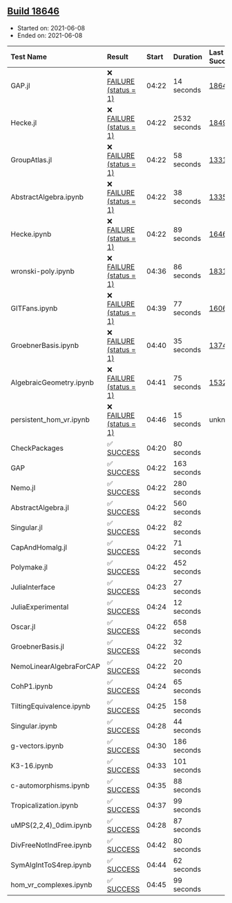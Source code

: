 ## [Build 18646](https://oscarci.mathematik.uni-kl.de/job/oscar/18646/)

* Started on: 2021-06-08
* Ended on: 2021-06-08

| Test Name    | Result | Start | Duration | Last Success | First Failure |
|:-------------|:-------|:------|:---------|:-------------|:--------------|
| GAP.jl | ❌ [FAILURE (status = 1)](https://oscarci.mathematik.uni-kl.de/job/oscar/18646/artifact/logs/build-18646/GAP.jl.log) | 04:22 | 14 seconds | [18645](https://oscarci.mathematik.uni-kl.de/job/oscar/18645/) | [18646](https://oscarci.mathematik.uni-kl.de/job/oscar/18646/) |
| Hecke.jl | ❌ [FAILURE (status = 1)](https://oscarci.mathematik.uni-kl.de/job/oscar/18646/artifact/logs/build-18646/Hecke.jl.log) | 04:22 | 2532 seconds | [18490](https://oscarci.mathematik.uni-kl.de/job/oscar/18490/) | [18491](https://oscarci.mathematik.uni-kl.de/job/oscar/18491/) |
| GroupAtlas.jl | ❌ [FAILURE (status = 1)](https://oscarci.mathematik.uni-kl.de/job/oscar/18646/artifact/logs/build-18646/GroupAtlas.jl.log) | 04:22 | 58 seconds | [13311](https://oscarci.mathematik.uni-kl.de/job/oscar/13311/) | [13312](https://oscarci.mathematik.uni-kl.de/job/oscar/13312/) |
| AbstractAlgebra.ipynb | ❌ [FAILURE (status = 1)](https://oscarci.mathematik.uni-kl.de/job/oscar/18646/artifact/logs/build-18646/AbstractAlgebra.ipynb.log) | 04:22 | 38 seconds | [13355](https://oscarci.mathematik.uni-kl.de/job/oscar/13355/) | [13356](https://oscarci.mathematik.uni-kl.de/job/oscar/13356/) |
| Hecke.ipynb | ❌ [FAILURE (status = 1)](https://oscarci.mathematik.uni-kl.de/job/oscar/18646/artifact/logs/build-18646/Hecke.ipynb.log) | 04:22 | 89 seconds | [16463](https://oscarci.mathematik.uni-kl.de/job/oscar/16463/) | [16464](https://oscarci.mathematik.uni-kl.de/job/oscar/16464/) |
| wronski-poly.ipynb | ❌ [FAILURE (status = 1)](https://oscarci.mathematik.uni-kl.de/job/oscar/18646/artifact/logs/build-18646/wronski-poly.ipynb.log) | 04:36 | 86 seconds | [18314](https://oscarci.mathematik.uni-kl.de/job/oscar/18314/) | [18315](https://oscarci.mathematik.uni-kl.de/job/oscar/18315/) |
| GITFans.ipynb | ❌ [FAILURE (status = 1)](https://oscarci.mathematik.uni-kl.de/job/oscar/18646/artifact/logs/build-18646/GITFans.ipynb.log) | 04:39 | 77 seconds | [16068](https://oscarci.mathematik.uni-kl.de/job/oscar/16068/) | [16069](https://oscarci.mathematik.uni-kl.de/job/oscar/16069/) |
| GroebnerBasis.ipynb | ❌ [FAILURE (status = 1)](https://oscarci.mathematik.uni-kl.de/job/oscar/18646/artifact/logs/build-18646/GroebnerBasis.ipynb.log) | 04:40 | 35 seconds | [13748](https://oscarci.mathematik.uni-kl.de/job/oscar/13748/) | [13749](https://oscarci.mathematik.uni-kl.de/job/oscar/13749/) |
| AlgebraicGeometry.ipynb | ❌ [FAILURE (status = 1)](https://oscarci.mathematik.uni-kl.de/job/oscar/18646/artifact/logs/build-18646/AlgebraicGeometry.ipynb.log) | 04:41 | 75 seconds | [15322](https://oscarci.mathematik.uni-kl.de/job/oscar/15322/) | [15323](https://oscarci.mathematik.uni-kl.de/job/oscar/15323/) |
| persistent_hom_vr.ipynb | ❌ [FAILURE (status = 1)](https://oscarci.mathematik.uni-kl.de/job/oscar/18646/artifact/logs/build-18646/persistent_hom_vr.ipynb.log) | 04:46 | 15 seconds | unknown | unknown |
| CheckPackages | ✅ [SUCCESS](https://oscarci.mathematik.uni-kl.de/job/oscar/18646/artifact/logs/build-18646/CheckPackages.log) | 04:20 | 80 seconds |  |  |
| GAP | ✅ [SUCCESS](https://oscarci.mathematik.uni-kl.de/job/oscar/18646/artifact/logs/build-18646/GAP.log) | 04:22 | 163 seconds |  |  |
| Nemo.jl | ✅ [SUCCESS](https://oscarci.mathematik.uni-kl.de/job/oscar/18646/artifact/logs/build-18646/Nemo.jl.log) | 04:22 | 280 seconds |  |  |
| AbstractAlgebra.jl | ✅ [SUCCESS](https://oscarci.mathematik.uni-kl.de/job/oscar/18646/artifact/logs/build-18646/AbstractAlgebra.jl.log) | 04:22 | 560 seconds |  |  |
| Singular.jl | ✅ [SUCCESS](https://oscarci.mathematik.uni-kl.de/job/oscar/18646/artifact/logs/build-18646/Singular.jl.log) | 04:22 | 82 seconds |  |  |
| CapAndHomalg.jl | ✅ [SUCCESS](https://oscarci.mathematik.uni-kl.de/job/oscar/18646/artifact/logs/build-18646/CapAndHomalg.jl.log) | 04:22 | 71 seconds |  |  |
| Polymake.jl | ✅ [SUCCESS](https://oscarci.mathematik.uni-kl.de/job/oscar/18646/artifact/logs/build-18646/Polymake.jl.log) | 04:22 | 452 seconds |  |  |
| JuliaInterface | ✅ [SUCCESS](https://oscarci.mathematik.uni-kl.de/job/oscar/18646/artifact/logs/build-18646/JuliaInterface.log) | 04:23 | 27 seconds |  |  |
| JuliaExperimental | ✅ [SUCCESS](https://oscarci.mathematik.uni-kl.de/job/oscar/18646/artifact/logs/build-18646/JuliaExperimental.log) | 04:24 | 12 seconds |  |  |
| Oscar.jl | ✅ [SUCCESS](https://oscarci.mathematik.uni-kl.de/job/oscar/18646/artifact/logs/build-18646/Oscar.jl.log) | 04:22 | 658 seconds |  |  |
| GroebnerBasis.jl | ✅ [SUCCESS](https://oscarci.mathematik.uni-kl.de/job/oscar/18646/artifact/logs/build-18646/GroebnerBasis.jl.log) | 04:22 | 32 seconds |  |  |
| NemoLinearAlgebraForCAP | ✅ [SUCCESS](https://oscarci.mathematik.uni-kl.de/job/oscar/18646/artifact/logs/build-18646/NemoLinearAlgebraForCAP.log) | 04:22 | 20 seconds |  |  |
| CohP1.ipynb | ✅ [SUCCESS](https://oscarci.mathematik.uni-kl.de/job/oscar/18646/artifact/logs/build-18646/CohP1.ipynb.log) | 04:24 | 65 seconds |  |  |
| TiltingEquivalence.ipynb | ✅ [SUCCESS](https://oscarci.mathematik.uni-kl.de/job/oscar/18646/artifact/logs/build-18646/TiltingEquivalence.ipynb.log) | 04:25 | 158 seconds |  |  |
| Singular.ipynb | ✅ [SUCCESS](https://oscarci.mathematik.uni-kl.de/job/oscar/18646/artifact/logs/build-18646/Singular.ipynb.log) | 04:28 | 44 seconds |  |  |
| g-vectors.ipynb | ✅ [SUCCESS](https://oscarci.mathematik.uni-kl.de/job/oscar/18646/artifact/logs/build-18646/g-vectors.ipynb.log) | 04:30 | 186 seconds |  |  |
| K3-16.ipynb | ✅ [SUCCESS](https://oscarci.mathematik.uni-kl.de/job/oscar/18646/artifact/logs/build-18646/K3-16.ipynb.log) | 04:33 | 101 seconds |  |  |
| c-automorphisms.ipynb | ✅ [SUCCESS](https://oscarci.mathematik.uni-kl.de/job/oscar/18646/artifact/logs/build-18646/c-automorphisms.ipynb.log) | 04:35 | 88 seconds |  |  |
| Tropicalization.ipynb | ✅ [SUCCESS](https://oscarci.mathematik.uni-kl.de/job/oscar/18646/artifact/logs/build-18646/Tropicalization.ipynb.log) | 04:37 | 99 seconds |  |  |
| uMPS(2,2,4)_0dim.ipynb | ✅ [SUCCESS](https://oscarci.mathematik.uni-kl.de/job/oscar/18646/artifact/logs/build-18646/uMPS-2-2-4-_0dim.ipynb.log) | 04:28 | 87 seconds |  |  |
| DivFreeNotIndFree.ipynb | ✅ [SUCCESS](https://oscarci.mathematik.uni-kl.de/job/oscar/18646/artifact/logs/build-18646/DivFreeNotIndFree.ipynb.log) | 04:42 | 80 seconds |  |  |
| SymAlgIntToS4rep.ipynb | ✅ [SUCCESS](https://oscarci.mathematik.uni-kl.de/job/oscar/18646/artifact/logs/build-18646/SymAlgIntToS4rep.ipynb.log) | 04:44 | 62 seconds |  |  |
| hom_vr_complexes.ipynb | ✅ [SUCCESS](https://oscarci.mathematik.uni-kl.de/job/oscar/18646/artifact/logs/build-18646/hom_vr_complexes.ipynb.log) | 04:45 | 99 seconds |  |  |
